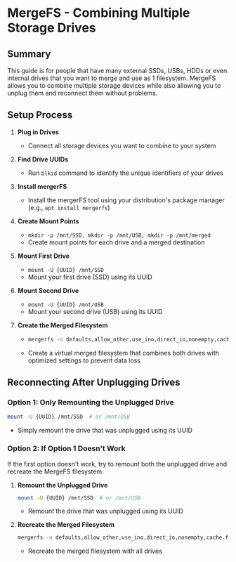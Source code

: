 # MergeFS - Combining Multiple Storage Drives

## Summary
This guide is for people that have many external SSDs, USBs, HDDs or even internal drives that you want to merge and use as 1 filesystem. MergeFS allows you to combine multiple storage devices while also allowing you to unplug them and reconnect them without problems.

## Setup Process

1. **Plug in Drives**
   - Connect all storage devices you want to combine to your system

2. **Find Drive UUIDs**
   - Run `blkid` command to identify the unique identifiers of your drives

3. **Install mergerFS**
   - Install the mergerFS tool using your distribution's package manager (e.g., `apt install mergerfs`)

4. **Create Mount Points**
   - `mkdir -p /mnt/SSD, mkdir -p /mnt/USB, mkdir -p /mnt/merged`
   - Create mount points for each drive and a merged destination

5. **Mount First Drive**
   - `mount -U {UUID} /mnt/SSD`
   - Mount your first drive (SSD) using its UUID

6. **Mount Second Drive**
   - `mount -U {UUID} /mnt/USB`
   - Mount your second drive (USB) using its UUID

7. **Create the Merged Filesystem**
   - ```bash
     mergerfs -o defaults,allow_other,use_ino,direct_io,nonempty,cache.files=off,dropcacheonclose=true,symlinkify=true,category.create=mfs,fsname=virtualDisk /mnt/SSD:/mnt/USB /mnt/merged
     ```
   - Create a virtual merged filesystem that combines both drives with optimized settings to prevent data loss


## Reconnecting After Unplugging Drives

### Option 1: Only Remounting the Unplugged Drive

```bash
mount -U {UUID} /mnt/SSD  # or /mnt/USB
```
- Simply remount the drive that was unplugged using its UUID

### Option 2: If Option 1 Doesn't Work

If the first option doesn't work, try to remount both the unplugged drive and recreate the MergeFS filesystem:

1. **Remount the Unplugged Drive**
   ```bash
   mount -U {UUID} /mnt/SSD  # or /mnt/USB
   ```
   - Remount the drive that was unplugged using its UUID

2. **Recreate the Merged Filesystem**
   ```bash
   mergerfs -o defaults,allow_other,use_ino,direct_io,nonempty,cache.files=off,dropcacheonclose=true,symlinkify=true,category.create=mfs,fsname=virtualDisk /mnt/SSD:/mnt/USB /mnt/merged
   ```
   - Recreate the merged filesystem with all drives 